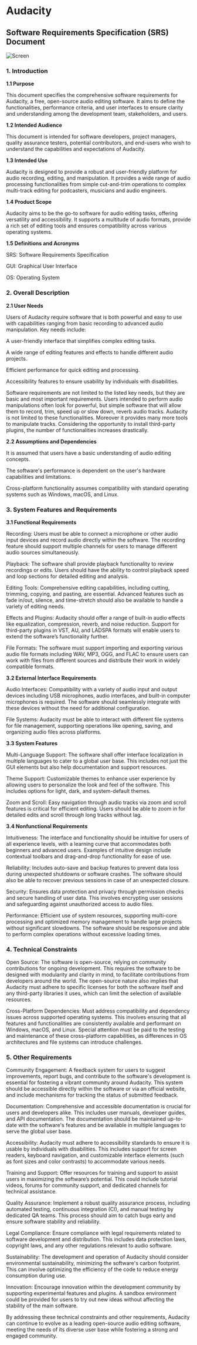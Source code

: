 # Audacity
## Software Requirements Specification (SRS) Document

![Screen](https://github.com/watreh/audacity/blob/master/screenshots/Audacity_Logo.small.png)

### 1. Introduction

**1.1 Purpose**

This document specifies the comprehensive software requirements for Audacity, a free, open-source audio editing software. It aims to define the functionalities, performance criteria, and user interfaces to ensure clarity and understanding among the development team, stakeholders, and users.

**1.2 Intended Audience**

This document is intended for software developers, project managers, quality assurance testers, potential contributors, and end-users who wish to understand the capabilities and expectations of Audacity.

**1.3 Intended Use**

Audacity is designed to provide a robust and user-friendly platform for audio recording, editing, and manipulation. It provides a wide range of audio processing functionalities from simple cut-and-trim operations to complex multi-track editing for podcasters, musicians and audio engineers.

**1.4 Product Scope**

Audacity aims to be the go-to software for audio editing tasks, offering versatility and accessibility. It supports a multitude of audio formats, provide a rich set of editing tools and ensures compatibility across various operating systems.

**1.5 Definitions and Acronyms**

SRS: Software Requirements Specification

GUI: Graphical User Interface

OS: Operating System

### 2. Overall Description

**2.1 User Needs**

Users of Audacity require software that is both powerful and easy to use with capabilities ranging from basic recording to advanced audio manipulation. Key needs include:

A user-friendly interface that simplifies complex editing tasks.

A wide range of editing features and effects to handle different audio projects.

Efficient performance for quick editing and processing.

Accessibility features to ensure usability by individuals with disabilities.

Software requirements are not limited to the listed key needs, but they are basic and most important requirements. Users intended to perform audio manipulations often look for powerful, but simple software that will allow them to record, trim, speed up or slow down, reverb audio tracks. Audacity is not limited to these functionalities. Moreover it provides many more tools to manipulate tracks. Considering the opportunity to install third-party plugins, the number of functionalities increases drastically. 

**2.2 Assumptions and Dependencies**

It is assumed that users have a basic understanding of audio editing concepts. 

The software's performance is dependent on the user's hardware capabilities and limitations.

Cross-platform functionality assumes compatibility with standard operating systems such as Windows, macOS, and Linux.


### 3. System Features and Requirements
**3.1 Functional Requirements**

Recording: Users must be able to connect a microphone or other audio input devices and record audio directly within the software. The recording feature should support multiple channels for users to manage different audio sources simultaneously.

Playback: The software shall provide playback functionality to review recordings or edits. Users should have the ability to control playback speed and loop sections for detailed editing and analysis.

Editing Tools: Comprehensive editing capabilities, including cutting, trimming, copying, and pasting, are essential. Advanced features such as fade in/out, silence, and time-stretch should also be available to handle a variety of editing needs.

Effects and Plugins: Audacity should offer a range of built-in audio effects like equalization, compression, reverb, and noise reduction. Support for third-party plugins in VST, AU, and LADSPA formats will enable users to extend the software’s functionality further.

File Formats: The software must support importing and exporting various audio file formats including WAV, MP3, OGG, and FLAC to ensure users can work with files from different sources and distribute their work in widely compatible formats.

**3.2 External Interface Requirements**

Audio Interfaces: Compatibility with a variety of audio input and output devices including USB microphones, audio interfaces, and built-in computer microphones is required. The software should seamlessly integrate with these devices without the need for additional configuration.

File Systems: Audacity must be able to interact with different file systems for file management, supporting operations like opening, saving, and organizing audio files across platforms.

**3.3 System Features**

Multi-Language Support: The software shall offer interface localization in multiple languages to cater to a global user base. This includes not just the GUI elements but also help documentation and support resources.

Theme Support: Customizable themes to enhance user experience by allowing users to personalize the look and feel of the software. This includes options for light, dark, and system-default themes.

Zoom and Scroll: Easy navigation through audio tracks via zoom and scroll features is critical for efficient editing. Users should be able to zoom in for detailed edits and scroll through long tracks without lag.

**3.4 Nonfunctional Requirements**

Intuitiveness: The interface and functionality should be intuitive for users of all experience levels, with a learning curve that accommodates both beginners and advanced users. Examples of intuitive design include contextual toolbars and drag-and-drop functionality for ease of use.

Reliability: Includes auto-save and backup features to prevent data loss during unexpected shutdowns or software crashes. The software should also be able to recover previous sessions in case of an unexpected closure.

Security: Ensures data protection and privacy through permission checks and secure handling of user data. This involves encrypting user sessions and safeguarding against unauthorized access to audio files.

Performance: Efficient use of system resources, supporting multi-core processing and optimized memory management to handle large projects without significant slowdowns. The software should be responsive and able to perform complex operations without excessive loading times.

### 4. Technical Constraints

Open Source: The software is open-source, relying on community contributions for ongoing development. This requires the software to be designed with modularity and clarity in mind, to facilitate contributions from developers around the world. The open-source nature also implies that Audacity must adhere to specific licenses for both the software itself and any third-party libraries it uses, which can limit the selection of available resources.

Cross-Platform Dependencies: Must address compatibility and dependency issues across supported operating systems. This involves ensuring that all features and functionalities are consistently available and performant on Windows, macOS, and Linux. Special attention must be paid to the testing and maintenance of these cross-platform capabilities, as differences in OS architectures and file systems can introduce challenges.

### 5. Other Requirements
Community Engagement: A feedback system for users to suggest improvements, report bugs, and contribute to the software's development is essential for fostering a vibrant community around Audacity. This system should be accessible directly within the software or via an official website, and include mechanisms for tracking the status of submitted feedback.

Documentation: Comprehensive and accessible documentation is crucial for users and developers alike. This includes user manuals, developer guides, and API documentation. The documentation should be maintained up-to-date with the software's features and be available in multiple languages to serve the global user base.

Accessibility: Audacity must adhere to accessibility standards to ensure it is usable by individuals with disabilities. This includes support for screen readers, keyboard navigation, and customizable interface elements (such as font sizes and color contrasts) to accommodate various needs.

Training and Support: Offer resources for training and support to assist users in maximizing the software’s potential. This could include tutorial videos, forums for community support, and dedicated channels for technical assistance.

Quality Assurance: Implement a robust quality assurance process, including automated testing, continuous integration (CI), and manual testing by dedicated QA teams. This process should aim to catch bugs early and ensure software stability and reliability.

Legal Compliance: Ensure compliance with legal requirements related to software development and distribution. This includes data protection laws, copyright laws, and any other regulations relevant to audio software.

Sustainability: The development and operation of Audacity should consider environmental sustainability, minimizing the software's carbon footprint. This can involve optimizing the efficiency of the code to reduce energy consumption during use.

Innovation: Encourage innovation within the development community by supporting experimental features and plugins. A sandbox environment could be provided for users to try out new ideas without affecting the stability of the main software.

By addressing these technical constraints and other requirements, Audacity can continue to evolve as a leading open-source audio editing software, meeting the needs of its diverse user base while fostering a strong and engaged community.
